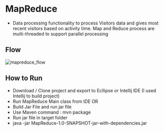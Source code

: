 # MapReduce
- Data processing functionality to process Visitors data and gives most recent visitors based on activity time. Map and Reduce process are multi-threaded to support parallel processing
## Flow
![mapreduce_flow](https://user-images.githubusercontent.com/32476754/36344199-8c90cc70-13cb-11e8-9df3-88205c553e0a.png)
## How to Run
- Download / Clone project and export to Ecllipse or Intellij IDE (I used Intellij to build project)
- Run MapReduce Main class from IDE
OR
- Build Jar File and run jar file
- Use Maven command : mvn package
- Run jar file in target folder
- java -jar MapReduce-1.0-SNAPSHOT-jar-with-dependencies.jar 
